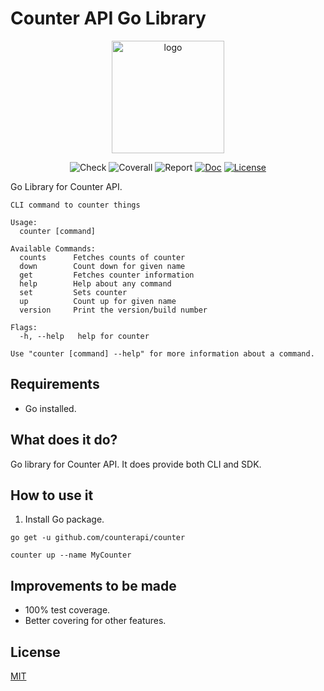 # Counter API Go Library

<p align="center">
  <a href="https://counterapi.dev/" target="_blank">
    <img width="180" src="https://raw.githubusercontent.com/counterapi/docs/master/src/.vuepress/public/favicons/apple-icon-180x180.png" alt="logo">
  </a>
</p>

<p align="center">
    <img src="https://img.shields.io/github/workflow/status/counterapi/counter/Code%20Check" alt="Check"></a>
    <img src="https://coveralls.io/repos/github/counterapi/counter/badge.svg?branch=master" alt="Coverall"></a>
    <img src="https://goreportcard.com/badge/github.com/counterapi/counter" alt="Report"></a>
    <a href="http://pkg.go.dev/github.com/counterapi/counter"><img src="https://img.shields.io/badge/pkg.go.dev-doc-blue" alt="Doc"></a>
    <a href="https://github.com/counterapi/counter/blob/master/LICENSE"><img src="https://img.shields.io/github/license/counterapi/counter" alt="License"></a>
</p>

Go Library for Counter API.

```shell
CLI command to counter things

Usage:
  counter [command]

Available Commands:
  counts      Fetches counts of counter
  down        Count down for given name
  get         Fetches counter information
  help        Help about any command
  set         Sets counter
  up          Count up for given name
  version     Print the version/build number

Flags:
  -h, --help   help for counter

Use "counter [command] --help" for more information about a command.

```

## Requirements

* Go installed.

## What does it do?

Go library for Counter API. It does provide both CLI and SDK.

## How to use it

1. Install Go package.

```shell
go get -u github.com/counterapi/counter
```

```shell
counter up --name MyCounter
```

## Improvements to be made

* 100% test coverage.
* Better covering for other features.

## License

[MIT](https://github.com/counterapi/counter/blob/master/LICENSE)
